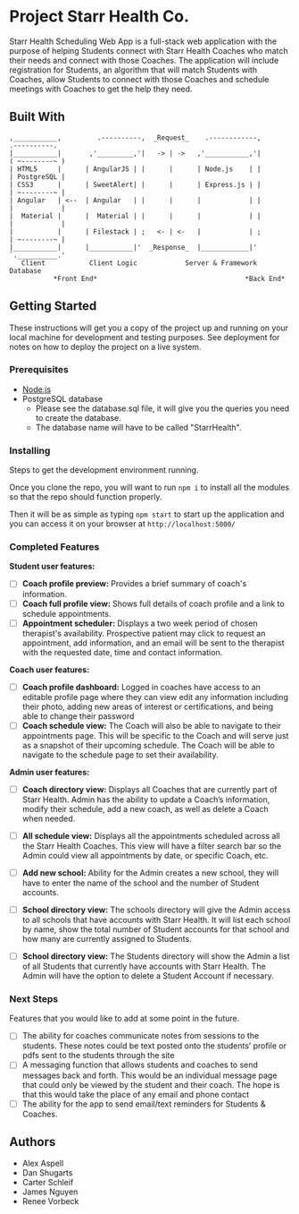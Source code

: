 # Project Starr Health Co.

Starr Health Scheduling Web App is a full-stack web application with the purpose of helping Students connect with Starr Health Coaches who match their needs and connect with those Coaches. The application will include registration for Students, an algorithm that will match Students with Coaches, allow Students to connect with those Coaches and schedule meetings with Coaches to get the help they need.


## Built With


```
,___________,         .----------,  _Request_    .------------,         .----------.
|___________|       ,'_________,'|   -> | ->   ,'___________,'|        ( ~--------~ )
| HTML5     |      | AngularJS | |      |      | Node.js    | |        | PostgreSQL |
| CSS3      |      | SweetAlert| |      |      | Express.js | |        | ~--------~ |
| Angular   | <--  | Angular   | |      |      |            | |        |            |        
|  Material |      |  Material | |      |      |            | |        |            |
|           |      | Filestack | ;   <- | <-   |            | ;        | ~--------~ |
|___________|      |___________|'  _Response_  |____________|'         `.__________.'
   Client           Client Logic            Server & Framework         Database
           *Front End*                                     *Back End*    
```

## Getting Started

These instructions will get you a copy of the project up and running on your local machine for development and testing purposes. See deployment for notes on how to deploy the project on a live system.

### Prerequisites

- [Node.js](https://nodejs.org/en/)
- PostgreSQL database
  - Please see the database.sql file, it will give you the queries you need to create the database.
  - The database name will have to be called "StarrHealth".


### Installing

Steps to get the development environment running.

Once you clone the repo, you will want to run `npm i` to install all the modules so that the repo should function properly.

Then it will be as simple as typing `npm start` to start up the application and you can access it on your browser at `http://localhost:5000/`

### Completed Features

**Student user features:**
- [ ] **Coach profile preview:** Provides a brief summary of coach's information.
- [ ] **Coach full profile view:** Shows full details of coach profile and a link to schedule appointments.
- [ ] **Appointment scheduler:** Displays a two week period of chosen therapist's availability. Prospective patient may click to request an appointment, add information, and an email will be sent to the therapist with the requested date, time and contact information.

**Coach user features:**
- [ ] **Coach profile dashboard:** Logged in coaches have access to an editable profile page where they can view edit any information including their photo, adding new areas of interest or certifications, and being able to change their password
- [ ] **Coach schedule view:** The Coach will also be able to navigate to their appointments page. This will be specific
to the Coach and will serve just as a snapshot of their upcoming schedule. The Coach will be able to navigate to the schedule page to set their availability.

**Admin user features:**
- [ ] **Coach directory view:** Displays all Coaches that are currently part of Starr Health. Admin has the ability to update a Coach’s information, modify their schedule, add a new coach, as well as delete a Coach when needed.
- [ ] **All schedule view:** Displays all the appointments scheduled across all the Starr Health Coaches. This view will have a filter search bar so the Admin could view all appointments by date, or specific Coach, etc.
- [ ] **Add new school:** Ability for the Admin creates a new school, they will have to enter the name of the school and the number of Student accounts.
- [ ] **School directory view:** The schools directory will give the Admin access to all schools that have accounts with
Starr Health. It will list each school by name, show the total number of Student accounts for that school and how many are currently assigned to Students. 
- [ ] **School directory view:** The Students directory will show the Admin a list of all Students that currently have
accounts with Starr Health. The Admin will have the option to delete a Student Account if necessary.


### Next Steps

Features that you would like to add at some point in the future.

- [ ] The ability for coaches communicate notes from sessions to the students. These notes could be text posted onto the students’ profile or pdfs sent to the students through the site
- [ ] A messaging function that allows students and coaches to send messages back and forth. This would be an individual message page that could only be viewed by the student and their coach. The hope is that this would take the place of any email and phone contact
- [ ] The ability for the app to send email/text reminders for Students & Coaches.

## Authors

- Alex Aspell
- Dan Shugarts
- Carter Schleif
- James Nguyen
- Renee Vorbeck

